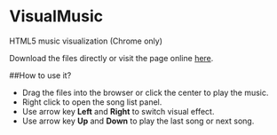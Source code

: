 VisualMusic
===========

HTML5 music visualization (Chrome only)

Download the files directly or visit the page online [here](http://surunzi.github.io/VisualMusic/).

##How to use it?

- Drag the files into the browser or click the center to play the music.
- Right click to open the song list panel.
- Use arrow key **Left** and **Right** to switch visual effect.
- Use arrow key **Up** and **Down** to play the last song or next song.